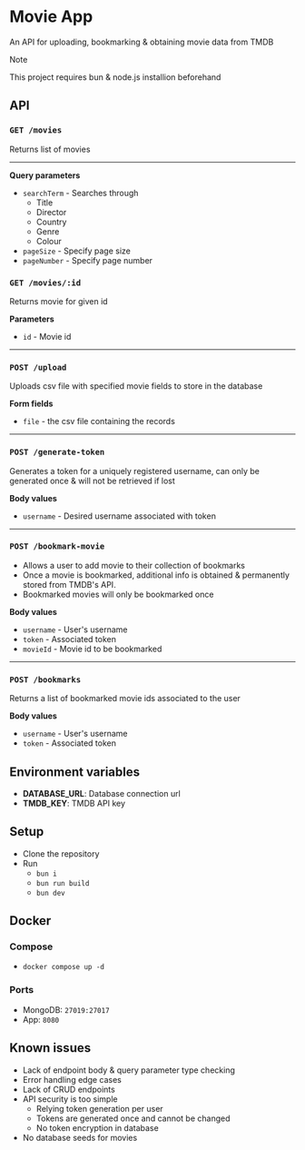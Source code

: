 # Movie App

An API for uploading, bookmarking & obtaining movie data from TMDB

> [!NOTE]
> This project requires bun & node.js installion beforehand

## API

### `GET /movies`

Returns list of movies
***

**Query parameters**
- `searchTerm` - Searches through
  - Title
  - Director
  - Country
  - Genre
  - Colour
- `pageSize` - Specify page size
- `pageNumber` - Specify page number

### `GET /movies/:id`

Returns movie for given id

**Parameters**
- `id` - Movie id
***

### `POST /upload`

Uploads csv file with specified movie fields to store in the database

**Form fields**
- `file` - the csv file containing the records
***

### `POST /generate-token`

Generates a token for a uniquely registered username, can only be generated once & will not be retrieved if lost

**Body values**
- `username` - Desired username associated with token
***

### `POST /bookmark-movie`

- Allows a user to add movie to their collection of bookmarks
- Once a movie is bookmarked, additional info is obtained & permanently stored from TMDB's API.
- Bookmarked movies will only be bookmarked once

**Body values**
- `username` - User's username
- `token` - Associated token
- `movieId` - Movie id to be bookmarked
***

### `POST /bookmarks`

Returns a list of bookmarked movie ids associated to the user

**Body values**
- `username` - User's username
- `token` - Associated token

## Environment variables

- **DATABASE_URL**: Database connection url
- **TMDB_KEY**: TMDB API key

## Setup

- Clone the repository
- Run
  - `bun i`
  - `bun run build`
  - `bun dev`

## Docker

### Compose

- `docker compose up -d`

### Ports

- MongoDB: `27019:27017`
- App: `8080`

## Known issues

- Lack of endpoint body & query parameter type checking
- Error handling edge cases
- Lack of CRUD endpoints
- API security is too simple
  - Relying token generation per user
  - Tokens are generated once and cannot be changed
  - No token encryption in database
- No database seeds for movies
